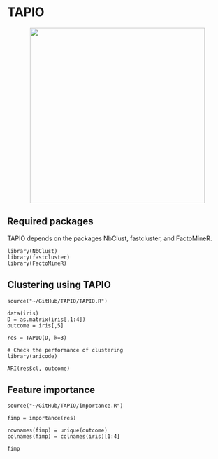 # TAPIO
<p align="center">
<img src="https://github.com/pievos101/TAPIO/blob/main/pic.jpg" width="400">
</p>

## Required packages
TAPIO depends on the packages NbClust, fastcluster, and 
FactoMineR.

```{r}
library(NbClust)
library(fastcluster)
library(FactoMineR)
```

## Clustering using TAPIO

```{r}
source("~/GitHub/TAPIO/TAPIO.R")

data(iris)
D = as.matrix(iris[,1:4])
outcome = iris[,5]

res = TAPIO(D, k=3)

# Check the performance of clustering
library(aricode)

ARI(res$cl, outcome)

```

## Feature importance

```{r}
source("~/GitHub/TAPIO/importance.R")

fimp = importance(res)

rownames(fimp) = unique(outcome)
colnames(fimp) = colnames(iris)[1:4]

fimp

```